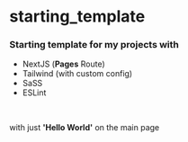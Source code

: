 # starting_template

### Starting template for my projects with

<ul>
  <li>NextJS (<b>Pages</b> Route)</li>
  <li>Tailwind (with custom config)</li>
  <li>SaSS</li>
  <li>ESLint</li>
</ul>

<br />

with just **'Hello World'** on the main page
